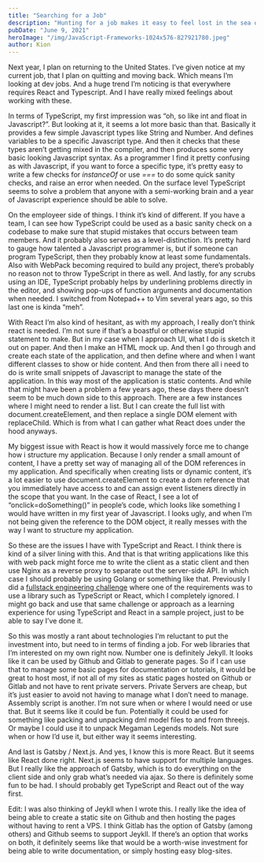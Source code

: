 ```yaml
---
title: "Searching for a Job"
description: "Hunting for a job makes it easy to feel lost in the sea of Javascript Frameworks"
pubDate: "June 9, 2021"
heroImage: "/img/JavaScript-Frameworks-1024x576-827921780.jpeg"
author: Kion
---
```


Next year, I plan on returning to the United States. I’ve given notice at my current job, that I plan on quitting and moving back. Which means I’m looking at dev jobs. And a huge trend I’m noticing is that everywhere requires React and Typescript. And I have really mixed feelings about working with these.

In terms of TypeScript, my first impression was “oh, so like int and float in Javascript?”. But looking at it, it seems a lot more basic than that. Basically it provides a few simple Javascript types like String and Number. And defines variables to be a specific Javascript type. And then it checks that these types aren’t getting mixed in the compiler, and then produces some very basic looking Javascript syntax. As a programmer I find it pretty confusing as with Javascript, if you want to force a specific type, it’s pretty easy to write a few checks for _instanceOf_ or use _\===_ to do some quick sanity checks, and raise an error when needed. On the surface level TypeScript seems to solve a problem that anyone with a semi-working brain and a year of Javascript experience should be able to solve.

On the employeer side of things. I think it’s kind of different. If you have a team, I can see how TypeScript could be used as a basic sanity check on a codebase to make sure that stupid mistakes that occurs between team members. And it probably also serves as a level-distinction. It’s pretty hard to gauge how talented a Javascript programmer is, but if someone can program TypeScript, then they probably know at least some fundamentals. Also with WebPack becoming required to build any project, there’s probably no reason not to throw TypeScript in there as well. And lastly, for any scrubs using an IDE, TypeScript probably helps by underlining problems directly in the editor, and showing pop-ups of function arguments and documentation when needed. I switched from Notepad++ to Vim several years ago, so this last one is kinda “meh”.

With React I’m also kind of hesitant, as with my approach, I really don’t think react is needed. I’m not sure if that’s a boastful or otherwise stupid statement to make. But in my case when I approach UI, what I do is sketch it out on paper. And then I make an HTML mock up. And then I go through and create each state of the application, and then define where and when I want different classes to show or hide content. And then from there all i need to do is write small snippets of Javascript to manage the state of the application. In this way most of the application is static contents. And while that might have been a problem a few years ago, these days there doesn’t seem to be much down side to this approach. There are a few instances where I might need to render a list. But I can create the full list with document.createElement, and then replace a single DOM element with replaceChild. Which is from what I can gather what React does under the hood anyways.

My biggest issue with React is how it would massively force me to change how i structure my application. Because I only render a small amount of content, I have a pretty set way of managing all of the DOM references in my application. And specifically when creating lists or dynamic content, it’s a lot easier to use document.createElement to create a dom reference that you immediately have access to and can assign event listeners directly in the scope that you want. In the case of React, I see a lot of “onclick=doSomething()” in people’s code, which looks like something I would have written in my first year of Javascript. I looks ugly, and when I’m not being given the reference to the DOM object, it really messes with the way I want to structure my application.

So these are the issues I have with TypeScript and React. I think there is kind of a silver lining with this. And that is that writing applications like this with web pack might force me to write the client as a static client and then use Nginx as a reverse proxy to separate out the server-side API. In which case I should probably be using Golang or something like that. Previously I did a [fullstack engineering challenge](https://github.com/kion-dgl/FullStackEngineerChallenge) where one of the requirements was to use a library such as TypeScript or React, which I completely ignored. I might go back and use that same challenge or approach as a learning experience for using TypeScript and React in a sample project, just to be able to say I’ve done it.

So this was mostly a rant about technologies I’m reluctant to put the investment into, but need to in terms of finding a job. For web libraries that I’m interested on my own right now. Number one is definitely Jekyll. It looks like it can be used by Github and Gitlab to generate pages. So if I can use that to manage some basic pages for documentation or tutorials, it would be great to host most, if not all of my sites as static pages hosted on Github or Gitlab and not have to rent private servers. Private Servers are cheap, but it’s just easier to avoid not having to manage what I don’t need to manage. Assembly script is another. I’m not sure when or where I would need or use that. But it seems like it could be fun. Potentially it could be used for something like packing and unpacking dml model files to and from threejs. Or maybe I could use it to unpack Megaman Legends models. Not sure when or how I’d use it, but either way it seems interesting.

And last is Gatsby / Next.js. And yes, I know this is more React. But it seems like React done right. Next.js seems to have support for multiple languages. But I really like the approach of Gatsby, which is to do everything on the client side and only grab what’s needed via ajax. So there is definitely some fun to be had. I should probably get TypeScript and React out of the way first.

Edit: I was also thinking of Jeykll when I wrote this. I really like the idea of being able to create a static site on Github and then hosting the pages without having to rent a VPS. I think Gitlab has the option of Gatsby (among others) and Github seems to support Jeykll. If there’s an option that works on both, it definitely seems like that would be a worth-wise investment for being able to write documentation, or simply hosting easy blog-sites.